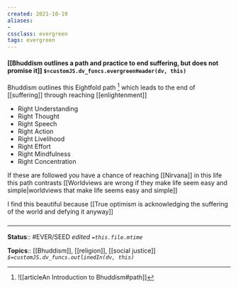 ```yaml
---
created: 2021-10-19
aliases:
- 
cssclass: evergreen
tags: evergreen
---
```

#### [[Bhuddism outlines a path and practice to end suffering, but does not promise it]] `$=customJS.dv_funcs.evergreenHeader(dv, this)`

Bhuddism outlines this Eightfold path [^3] which leads to the end of [[suffering]] through reaching [[enlightenment]]
- Right Understanding
- Right Thought
- Right Speech
- Right Action
- Right Livelihood
- Right Effort
- Right Mindfulness 
- Right Concentration

If these are followed you have a chance of reaching [[Nirvana]] in this life this path contrasts [[Worldviews are wrong if they make life seem easy and simple|worldviews that make life seems easy and simple]]

I find this beautiful because [[True optimism is acknowledging the suffering of the world and defying it anyway]]
### <hr class="footnote"/>

**Status**:: #EVER/SEED
*edited `=this.file.mtime`*

**Topics**:: [[Bhuddism]], [[religion]], [[social justice]]
*`$=customJS.dv_funcs.outlinedIn(dv, this)`*

[^3]: ![[articleAn Introduction to Bhuddism#path]]
